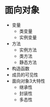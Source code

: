 # 面向对象

- 变量
  - 类变量
  - 实例变量
- 方法
  - 实例方法
  - 类方法
  - 静态方法
- 构造函数
- 成员的可见性
- 面向对象3大特性
  - 继承性
  - 封装性
  - 多态性
